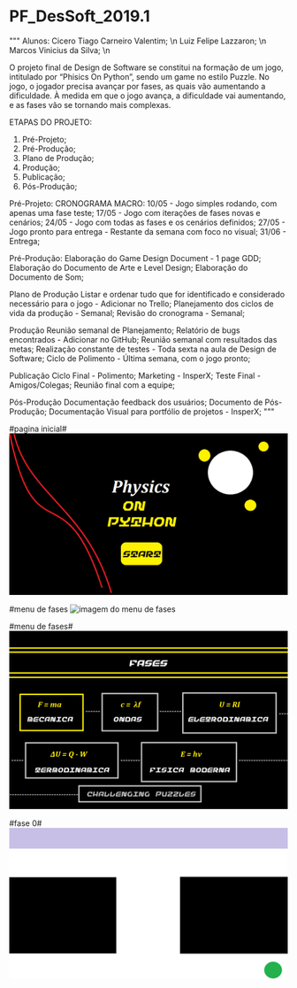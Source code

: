 ﻿# PF_DesSoft_2019.1
"""
Alunos: 
	Cicero Tiago Carneiro Valentim; \n
	Luiz Felipe Lazzaron; \n
	Marcos Vinicius da Silva; \n

O projeto final de Design de Software se constitui na formação de um jogo, intitulado por “Phisics On Python”, sendo um game no estilo Puzzle. No jogo, o jogador precisa avançar por fases, as quais vão aumentando a dificuldade. À medida em que o jogo avança, a dificuldade vai aumentando, e as fases vão se tornando mais complexas.

ETAPAS DO PROJETO:
1. Pré-Projeto;
2. Pré-Produção;
3. Plano de Produção;
4. Produção;
5. Publicação;
6. Pós-Produção;

Pré-Projeto:
	CRONOGRAMA MACRO:
	10/05 - Jogo simples rodando, com apenas uma fase teste;
	17/05 - Jogo com iterações de fases novas e cenários;
	24/05 - Jogo com todas as fases e os cenários definidos;
	27/05 - Jogo pronto para entrega - Restante da semana com foco no visual;
	31/06 - Entrega;

Pré-Produção:
	Elaboração do Game Design Document - 1 page GDD;
	Elaboração do Documento de Arte e Level Design;
	Elaboração do Documento de Som;

Plano de Produção
	Listar e ordenar tudo que for identificado e considerado necessário para o jogo - Adicionar no Trello;
	Planejamento dos ciclos de vida da produção - Semanal;
	Revisão do cronograma - Semanal;

Produção
	Reunião semanal de Planejamento;
	Relatório de bugs encontrados - Adicionar no GitHub;
	Reunião semanal com resultados das metas;
	Realização constante de testes - Toda sexta na aula de Design de Software;
	Ciclo de Polimento - Última semana, com o jogo pronto;

Publicação
	Ciclo Final - Polimento;
	Marketing - InsperX;
	Teste Final - Amigos/Colegas;
	Reunião final com a equipe;

Pós-Produção
	Documentação feedback dos usuários;
	Documento de Pós-Produção;
	Documentação Visual para portfólio de projetos - InsperX;
"""

#pagina inicial#
![imagem da primeira tela de inicio](Imagens/inicio.png)

#menu de fases
![imagem do menu de fases](imagens/fases.jpeg)

#menu de fases#
![imagem do menu de fases](Imagens/fases.png)

#fase 0#
![imagem da primeira tela de jogo](Imagens/1.png)

